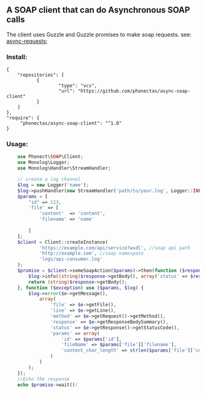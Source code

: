 ## A SOAP client that can do Asynchronous SOAP calls

The client uses Guzzle and Guzzle promises to make soap requests.
see: [async-requests](http://docs.guzzlephp.org/en/stable/quickstart.html#async-requests);

### Install:
	{
	    "repositories": [
	           {
	                   "type": "vcs",
	                   "url": "https://github.com/phonectas/async-soap-client"
	           }
	    ]
    },
    "require": {
    	 "phonectas/async-soap-client": "^1.0"
    }

### Usage:

```php
    use Phonect\SOAP\Client;
	use Monolog\Logger;
	use Monolog\Handler\StreamHandler;

	// create a log channel
	$log = new Logger('name');
	$log->pushHandler(new StreamHandler('path/to/your.log', Logger::INFO));
    $params = [
		"id" => 123,
		'file' => [
			'content'  => 'content',
			'filename' => 'name'
			
		]
	];
	$client = Client::createInstance(
			'https://example.com/api/service?wsdl', //soap api path
			'http://example.com', //soap namespace
			'logs/api-consumer.log'
	);
	$promise = $client->someSoapAction($params)->then(function ($response) use ($log) { //someSoapAction == SOAPAction
		$log->info((string)$response->getBody(), array('status' => $response->getStatusCode()));
		return (string)$response->getBody();
	}, function ($exception) use ($params, $log) {
		$log->error($e->getMessage(),
			array(
				'file' => $e->getFile(),
				'line' => $e->getLine(),
				'method' => $e->getRequest()->getMethod(),
				'response' => $e->getResponseBodySummary(),
				'status' => $e->getResponse()->getStatusCode(),
				'params' => array(
					'id' => $params['id'],
					'fileName' => $params['file']['filename'],
					'content_char_length' => strlen($params['file']['content'])
				)
			)
		);
	});
	//Echo the response
	echo $promise->wait():
```
